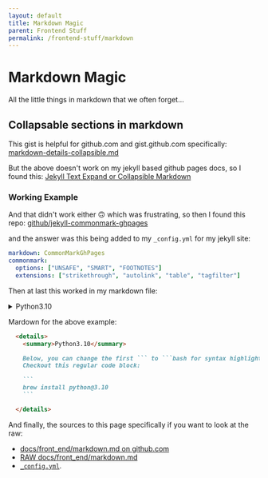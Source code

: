 ```yaml
---
layout: default
title: Markdown Magic
parent: Frontend Stuff
permalink: /frontend-stuff/markdown
---
```


# Markdown Magic
All the little things in markdown that we often forget...

## Collapsable sections in markdown

This gist is helpful for github.com and gist.github.com specifically:
[markdown-details-collapsible.md](https://gist.github.com/pierrejoubert73/902cc94d79424356a8d20be2b382e1ab)

But the above doesn't work on my jekyll based github pages docs, so I found this:
[Jekyll Text Expand or Collapsible Markdown](https://www.tomordonez.com/jekyll-text-expand-collapsible-markdown/)

### Working Example

And that didn't work either 🙃 which was frustrating, so then I found this repo:
[github/jekyll-commonmark-ghpages](https://github.com/github/jekyll-commonmark-ghpages#installation)

and the answer was this being added to my `_config.yml` for my jekyll site:

```yaml
markdown: CommonMarkGhPages
commonmark:
  options: ["UNSAFE", "SMART", "FOOTNOTES"]
  extensions: ["strikethrough", "autolink", "table", "tagfilter"]
```

Then at last this worked in my markdown file:

<details>
  <summary>Python3.10</summary>

  Check out this bash syntax highlighted block:

  ```bash
    brew install python@3.10
  ```

</details>

Mardown for the above example:

```markdown
  <details>
    <summary>Python3.10</summary>

    Below, you can change the first ``` to ```bash for syntax highlighting :)
    Checkout this regular code block:

    ```
    brew install python@3.10
    ```

  </details>
```

And finally, the sources to this page specifically if you want to look at the raw:

- [docs/front_end/markdown.md on github.com](https://github.com/jessebot/onboardme/blob/main/docs/front_end/markdown.md)
- [RAW docs/front_end/markdown.md](https://raw.githubusercontent.com/jessebot/onboardme/main/docs/front_end/markdown.md)
- [`_config.yml`](https://github.com/jessebot/onboardme/blob/main/docs/_config.yml#L17).
